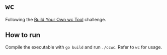 # `wc`

Following the [Build Your Own wc Tool](https://codingchallenges.fyi/challenges/challenge-wc) challenge.

## How to run
Compile the executable with `go build` and run `./ccwc`. Refer to `wc` for usage.
